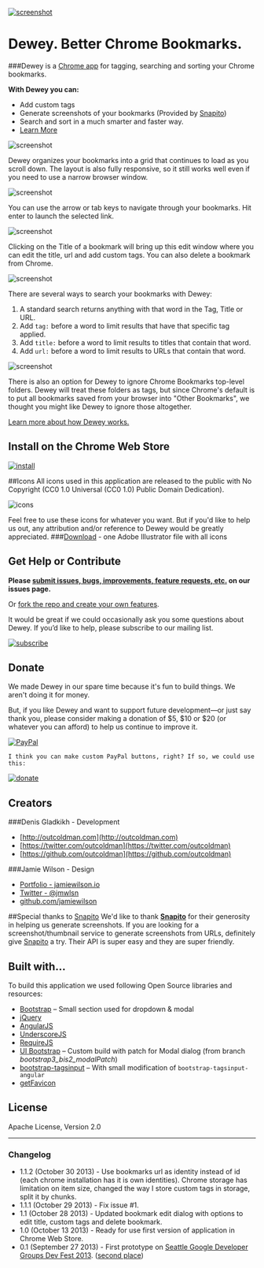 [![screenshot](webstore/promo-1400x560.jpg)](https://chrome.google.com/webstore/detail/bookmarks/aahpfefkmihhdabllidnlipghcjgpkdm)

# Dewey. Better Chrome Bookmarks.

###Dewey is a [Chrome app](https://chrome.google.com/webstore/detail/bookmarks/aahpfefkmihhdabllidnlipghcjgpkdm) for tagging, searching and sorting your Chrome bookmarks.  
  
  
**With Dewey you can:**

- Add custom tags
- Generate screenshots of your bookmarks (Provided by [Snapito](http://snapito.com))
- Search and sort in a much smarter and faster way.
- [Learn More](docs/how-dewey-works.md)

![screenshot](webstore/screenshot-1.jpg)

Dewey organizes your bookmarks into a grid that continues to load as you scroll down. The layout is also fully responsive, so it still works well even if you need to use a narrow browser window.

![screenshot](webstore/screenshot-2.jpg)

You can use the arrow or tab keys to navigate through your bookmarks. Hit enter to launch the selected link.

![screenshot](webstore/screenshot-3.jpg)

Clicking on the Title of a bookmark will bring up this edit window where you can edit the title, url and add custom tags. You can also delete a bookmark from Chrome.

![screenshot](webstore/screenshot-4.jpg)

There are several ways to search your bookmarks with Dewey:

1. A standard search returns anything with that word in the Tag, Title or URL.
2. Add `tag:` before a word to limit results that have that specific tag applied.
3. Add `title:` before a word to limit results to titles that contain that word.
4. Add `url:` before a word to limit results to URLs that contain that word.

![screenshot](webstore/screenshot-5.jpg)

There is also an option for Dewey to ignore Chrome Bookmarks top-level folders. Dewey will treat these folders as tags, but since Chrome's default is to put all bookmarks saved from your browser into "Other Bookmarks", we thought you might like Dewey to ignore those altogether.

[Learn more about how Dewey works.](docs/how-dewey-works.md)


## Install on the Chrome Web Store

[![install](images/install.png)](https://chrome.google.com/webstore/detail/bookmarks/aahpfefkmihhdabllidnlipghcjgpkdm)

##Icons
All icons used in this application are released to the public with No Copyright (CC0 1.0 Universal (CC0 1.0) Public Domain Dedication). 

![icons](webstore/icons.png)

Feel free to use these icons for whatever you want. But if you'd like to help us out, any attribution and/or reference to Dewey would be greatly appreciated.
###[Download](link.com) - one Adobe Illustrator file with all icons

## Get Help or Contribute

**Please [submit issues, bugs, improvements, feature requests, etc.](https://github.com/deweyapp/deweyapp/issues) on our issues page.**  

Or [fork the repo and create your own features](https://github.com/deweyapp/deweyapp/fork).

It would be great if we could occasionally ask you some questions about Dewey. If you’d like to help, please subscribe to our mailing list.

[![subscribe](images/subscribe.png)]()

## Donate
We made Dewey in our spare time because it's fun to build things. We aren't doing it for money.

But, if you like Dewey and want to support future development—or just say thank you, please consider making a donation of $5, $10 or $20 (or whatever you can afford) to help us continue to improve it.

[![PayPal](https://www.paypalobjects.com/en_US/i/btn/btn_donate_LG.gif "PayPal Donation")](https://www.paypal.com/cgi-bin/webscr?cmd=_donations&business=outcoldman%40gmail%2ecom&lc=US&item_name=Donation%20for%20supporting%20bookmarks%20application&currency_code=USD&bn=PP%2dDonationsBF%3abtn_donate_LG%2egif%3aNonHosted)

`I think you can make custom PayPal buttons, right? If so, we could use this:`

[![donate](images/donate.png)]()

## Creators
###Denis Gladkikh - Development

- [http://outcoldman.com](http://outcoldman.com)
- [https://twitter.com/outcoldman](https://twitter.com/outcoldman)
- [https://github.com/outcoldman](https://github.com/outcoldman)

###Jamie Wilson - Design

- [Portfolio - jamiewilson.io](http://jamiewilson.io)
- [Twitter - @jmwlsn](https://twitter.com/jmwsln)
- [github.com/jamiewilson](https://github.com/jamiewilson)

##Special thanks to [Snapito](http://snapito.com)
We'd like to thank **[Snapito](http://snapito.com)** for their generosity in helping us generate screenshots. If you are looking for a screenshot/thumbnail service to generate screenshots from URLs, definitely give [Snapito](http://snapito.com) a try. Their API is super easy and they are super friendly. 

## Built with…
To build this application we used following Open Source libraries and resources:

- [Bootstrap](http://getbootstrap.com/) – Small section used for dropdown & modal
- [jQuery](https://jquery.org)
- [AngularJS](http://angularjs.org/)
- [UnderscoreJS](http://underscorejs.org/)
- [RequireJS](http://requirejs.org/)
- [UI Bootstrap](http://angular-ui.github.io/bootstrap/) – Custom build with patch for Modal dialog (from branch _bootstrap3_bis2_modalPatch_)
- [bootstrap-tagsinput](http://timschlechter.github.io/bootstrap-tagsinput/examples/bootstrap3/) – With small modification of `bootstrap-tagsinput-angular`  
- [getFavicon](http://g.etfv.co/)

## License
Apache License, Version 2.0

***
  
### Changelog
- 1.1.2 (October 30 2013) - Use bookmarks url as identity instead of id (each chrome installation has it is own identities). Chrome storage has limitation on item size, changed the way I store custom tags in storage, split it by chunks.
- 1.1.1 (October 29 2013) - Fix issue #1.
- 1.1 (October 28 2013) - Updated bookmark edit dialog with options to edit title, custom tags and delete bookmark.
- 1.0 (October 13 2013) - Ready for use first version of application in Chrome Web Store.
- 0.1 (September 27 2013) - First prototype on [Seattle Google Developer Groups Dev Fest 2013](http://www.meetup.com/seattle-gdg/events/125948972/). ([second place](http://www.flickr.com/photos/pahphotos/10015447933/))



